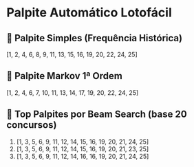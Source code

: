 # Palpite Automático Lotofácil

## 🎯 Palpite Simples (Frequência Histórica)
[1, 2, 4, 6, 8, 9, 11, 13, 15, 16, 19, 20, 22, 24, 25]

## 🔁 Palpite Markov 1ª Ordem
[1, 2, 4, 6, 7, 10, 11, 13, 14, 17, 19, 20, 22, 24, 25]

## 🤖 Top Palpites por Beam Search (base 20 concursos)
1. [1, 3, 5, 6, 9, 11, 12, 14, 15, 16, 19, 20, 21, 24, 25]
2. [1, 3, 5, 6, 9, 11, 12, 14, 15, 16, 19, 20, 21, 23, 25]
3. [1, 3, 5, 6, 9, 11, 12, 14, 16, 16, 19, 20, 21, 24, 25]
